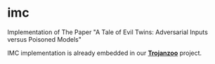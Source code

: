 # imc
Implementation of The Paper "A Tale of Evil Twins: Adversarial Inputs versus Poisoned Models"

IMC implementation is already embedded in our [**Trojanzoo**](https://github.com/ain-soph/Trojan-Zoo) project.
